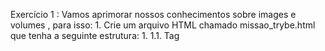 Exercício 1 :
Vamos aprimorar nossos conhecimentos sobre images e volumes , para isso:
    1. Crie um arquivo HTML chamado missao_trybe.html que tenha a seguinte estrutura: 
        1. 1.1. Tag <title> com o seguinte texto "Trybe"; 
        2. 1.2. Tag <H1> com o seguinte texto "Missão da Trybe"; 
        3. 1.3. Tag <p> com o seguinte texto "Gerar oportunidade para pessoas";
    2. Crie um container para manter um servidor httpd:2.4 Apache e vincule sua porta interna com a porta 4545 da sua máquina local.
    3. Após criar o container acesse a página HTML que está rodando no servidor em seu browser.
    
    docker run -d --name missao-trybe -p 4545:80 -v ~/trybe/trybe-exercises/modulo_3-Desenvolvimento_Back-End/bloco-19-docker/dia-3-orquestrando-containers-com-docker-compose/exercise:/usr/local/apache2/htdocs httpd:2.4

    4. Acesse o arquivo missao_trybe.html e acrescente a tag <p> com o seguinte texto "Nosso negócio é GENTE! #VQV";
    5. Obtenha o id do container httpd:2.4 ;

    1132ebb0bfa6

    
    6. Obtenha o Mounts através da propriedade Source que deve mostrar o volume desse container no Docker Host ;
    7. Agora pare o container httpd:2.4 ;
    8. Exclua o seu container;
    9. Verifique se a pasta onde você salvo o arquivo html permanece no mesmo lugar;
    10. Obtenha o IMAGE ID do servidor;
    11. Depois de obter o IMAGE ID , exclua a imagem.

Exercício 2 :
    1. Crie o arquivo Compose para subir um ghost blog , essa plataforma é similar com o Wordpress e é utilizada para criar sites de conteúdo. Você pode ler no site oficial como criar conteúdos nele e utilizá-lo. Para esse exercício, utilizaremos apenas sua página de exemplo:
    2. Utilize a versão "3" no arquivo;
    3. Crie um service para subir a plataforma, utilize a imagem ghost:1-alpine ;
    4. Publique a porta 2368 , fazendo bind também para a 2368 ;
    5. Suba a aplicação utilizando o docker-compose e então acesse a porta publicada para validar se deu tudo certo.




Exercício 3 :
Por padrão o ghost utiliza um sqlite interno para salvar as informações, porém, vamos alterar esse comportamento para exercitar nossos conhecimentos:
    1. Crie um novo serviço para o nosso banco de dados, podemos utilizar um mysql, utilize a imagem mysql:5.7 ;
    2. Precisamos definir uma senha root para o nosso bd , para isso utilize a variável MYSQL_ROOT_PASSWORD , lembre-se que é possível utilizar a sintaxe ${} para passar uma env do host , para a env do container ;
    3. Agora precisamos configurar nosso service com o ghost para utilizar o MySQL, para isso defina a variável database__client para mysql ;
    4. Defina o nome ghost para o nome do database utilizando a variável database__connection__database ;
    5. E então, indique a conexão para o nosso MySQL na env database__connection__host ;
    6. Para definir a pessoa usuária ( root ) e senha (a mesma que definimos no nosso MySQL), utilize respectivamente as envs database__connection__user e database__connection__password .
    7. Utilize a opção depends_on para criar relações de dependências entre os serviços.
    8. Suba o ambiente com o novo arquivo usando o docker-compose e então acesse a porta.
      
Exercício 4 :
Agora vamos praticar os conceitos de volumes e networks .
    1. Configure o nosso serviço mysql para utilizar um volume, conforme vimos no conteúdo, utilize o caminho target /var/lib/mysql .
    2. Ao invés de utilizar a rede padrão criada pelo Compose , defina uma rede chamada my-network para a comunicação dos dois serviços.
    3. Suba o ambiente com o novo arquivo usando o docker-compose e então acesse-o.